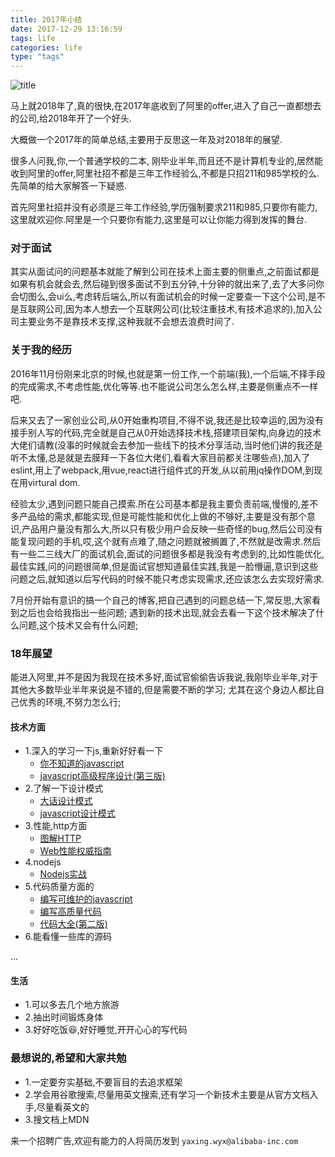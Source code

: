 ```yaml
---
title: 2017年小结
date: 2017-12-29 13:16:59
tags: life
categories: life
type: "tags"
---
```

![title](//cdn.wangyaxing.cn/sumary.jpg)
<!--more-->
马上就2018年了,真的很快,在2017年底收到了阿里的offer,进入了自己一直都想去的公司,给2018年开了一个好头.

大概做一个2017年的简单总结,主要用于反思这一年及对2018年的展望.

很多人问我,你,一个普通学校的二本, 刚毕业半年,而且还不是计算机专业的,居然能收到阿里的offer,阿里社招不都是三年工作经验么,不都是只招211和985学校的么.先简单的给大家解答一下疑惑.

首先阿里社招并没有必须是三年工作经验,学历强制要求211和985,只要你有能力,这里就欢迎你.阿里是一个只要你有能力,这里是可以让你能力得到发挥的舞台.

### 对于面试

其实从面试问的问题基本就能了解到公司在技术上面主要的侧重点,之前面试都是如果有机会就会去,然后碰到很多面试不到五分钟,十分钟的就出来了,去了大多问你会切图么,会ui么,考虑转后端么,所以有面试机会的时候一定要查一下这个公司,是不是互联网公司,因为本人想去一个互联网公司(比较注重技术,有技术追求的),加入公司主要业务不是靠技术支撑,这种我就不会想去浪费时间了.

### 关于我的经历

2016年11月份刚来北京的时候,也就是第一份工作,一个前端(我),一个后端,不择手段的完成需求,不考虑性能,优化等等.也不能说公司怎么怎么样,主要是侧重点不一样吧.

后来又去了一家创业公司,从0开始重构项目,不得不说,我还是比较幸运的,因为没有接手别人写的代码,完全就是自己从0开始选择技术栈,搭建项目架构,向身边的技术大佬们请教(没事的时候就会去参加一些线下的技术分享活动,当时他们讲的我还是听不太懂,总是就是去膜拜一下各位大佬们,看看大家目前都关注哪些点),加入了eslint,用上了webpack,用vue,react进行组件式的开发,从以前用jq操作DOM,到现在用virtural dom.

经验太少,遇到问题只能自己摸索.所在公司基本都是我主要负责前端,慢慢的,差不多产品给的需求,都能实现,但是可能性能和优化上做的不够好,主要是没有那个意识,产品用户量没有那么大,所以只有极少用户会反映一些奇怪的bug,然后公司没有能复现问题的手机,哎,这个就有点难了,随之问题就被搁置了,不然就是改需求.然后有一些二三线大厂的面试机会,面试的问题很多都是我没有考虑到的,比如性能优化,最佳实践,问的问题很简单,但是面试官想知道最佳实践,我是一脸懵逼,意识到这些问题之后,就知道以后写代码的时候不能只考虑实现需求,还应该怎么去实现好需求.

7月份开始有意识的搞一个自己的博客,把自己遇到的问题总结一下,常反思,大家看到之后也会给我指出一些问题;
遇到新的技术出现,就会去看一下这个技术解决了什么问题,这个技术又会有什么问题;

### 18年展望
能进入阿里,并不是因为我现在技术多好,面试官偷偷告诉我说,我刚毕业半年,对于其他大多数毕业半年来说是不错的,但是需要不断的学习;
尤其在这个身边人都比自己优秀的环境,不努力怎么行;
#### 技术方面
- 1.深入的学习一下js,重新好好看一下
  - [你不知道的javascript](https://book.douban.com/subject/26351021/)
  - [javascript高级程序设计(第三版)](https://book.douban.com/subject/10546125/)
- 2.了解一下设计模式
  - [大话设计模式](https://book.douban.com/subject/2334288/)
  - [javascript设计模式](https://book.douban.com/subject/24744217/)
- 3.性能,http方面
  - [图解HTTP](https://book.douban.com/subject/25863515/)
  - [Web性能权威指南](https://book.douban.com/subject/25856314/)
- 4.nodejs
  - [Nodejs实战](https://book.douban.com/subject/25870705/)
- 5.代码质量方面的
  - [编写可维护的javascript](https://book.douban.com/subject/21792530/)
  - [编写高质量代码](https://book.douban.com/subject/4881987/)
  - [代码大全(第二版)](https://book.douban.com/subject/1477390/)
- 6.能看懂一些库的源码

...
#### 生活
- 1.可以多去几个地方旅游
- 2.抽出时间锻炼身体
- 3.好好吃饭😆,好好睡觉,开开心心的写代码


### 最想说的,希望和大家共勉
- 1.一定要夯实基础,不要盲目的去追求框架
- 2.学会用谷歌搜索,尽量用英文搜索,还有学习一个新技术主要是从官方文档入手,尽量看英文的
- 3.搜文档上MDN

来一个招聘广告,欢迎有能力的人将简历发到 `yaxing.wyx@alibaba-inc.com`